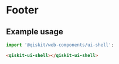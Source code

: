 # Footer

## Example usage

```javascript
import '@qiskit/web-components/ui-shell';
```

```html
<qiskit-ui-shell></qiskit-ui-shell>
```
